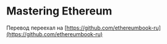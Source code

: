 # Mastering Ethereum

Перевод переехал на [https://github.com/ethereumbook-ru](https://github.com/ethereumbook-ru)
